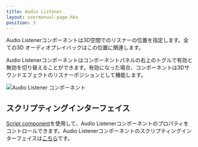```yaml
---
title: Audio Listener
layout: usermanual-page.hbs
position: 3
---
```


Audio Listenerコンポーネントは3D空間でのリスナーの位置を指定します。全ての3D オーディオプレイバックはこの位置に関連します。

Audio Listenerコンポーネントはコンポーネントパネルの右上のトグルで有効と無効を切り替えることができます。有効になった場合、コンポーネントは3Dサウンドエフェクトのリスナーポジションとして機能します。

![Audio Listener コンポーネント][1]

## スクリプティングインターフェイス

[Script component][2]を使用して、Audio Listenerコンポーネントのプロパティをコントロールできます。Audio Listenerコンポーネントのスクリプティングインターフェイスは[こちら][3]です。

[1]: /images/user-manual/scenes/components/component-audiolistener.png
[2]: /user-manual/packs/components/script
[3]: /api/pc.AudioListenerComponent.html

